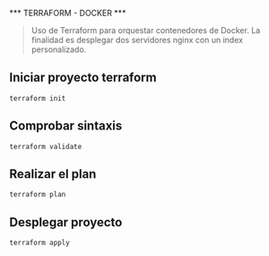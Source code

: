 *** TERRAFORM - DOCKER ***
> Uso de Terraform para orquestar contenedores de Docker. La finalidad es desplegar dos servidores nginx con un index personalizado.

## Iniciar proyecto terraform

```init
terraform init
```

## Comprobar sintaxis

```Validate
terraform validate
```

## Realizar el plan

```plan
terraform plan
```

## Desplegar proyecto

```apply
terraform apply
```
